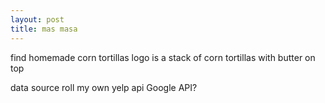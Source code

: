 ```yaml
---
layout: post
title: mas masa
---
```


find homemade corn tortillas
logo is a stack of corn tortillas with butter on top

data source
roll my own
yelp api
Google API?
